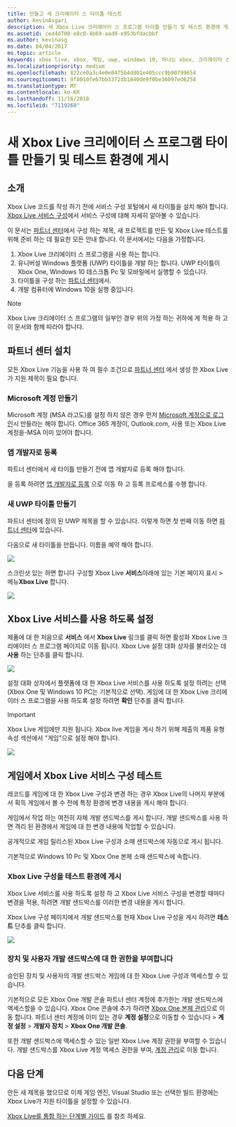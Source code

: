 ```yaml
---
title: 만들고 새 크리에이터 스 타이틀 테스트
author: KevinAsgari
description: 새 Xbox Live 크리에이터 스 프로그램 타이틀 만들기 및 테스트 환경에 게시 하는 방법을 알아봅니다.
ms.assetid: ced4d708-e8c0-4b69-aad0-e953bfdacbbf
ms.author: kevinasg
ms.date: 04/04/2017
ms.topic: article
keywords: xbox live, xbox, 게임, uwp, windows 10, 하나는 xbox, 크리에이터 스, 테스트
ms.localizationpriority: medium
ms.openlocfilehash: 822ce0a3c4e0e0475b4dd01e405ccc9b90799654
ms.sourcegitcommit: 9f8010fe67bb3372db1840de9f0be36097ed6258
ms.translationtype: MT
ms.contentlocale: ko-KR
ms.lasthandoff: 11/16/2018
ms.locfileid: "7119269"
---
```

# <a name="create-a-new-xbox-live-creators-program-title-and-publish-to-the-test-environment"></a>새 Xbox Live 크리에이터 스 프로그램 타이틀 만들기 및 테스트 환경에 게시

## <a name="introduction"></a>소개

Xbox Live 코드를 작성 하기 전에 서비스 구성 포털에서 새 타이틀을 설치 해야 합니다.  [Xbox Live 서비스 구성](../xbox-live-service-configuration.md)에서 서비스 구성에 대해 자세히 알아볼 수 있습니다.

이 문서는 [파트너 센터](https://partner.microsoft.com/dashboard)에서 구성 하는 제목, 새 프로젝트를 만든 및 Xbox Live 테스트를 위해 준비 하는 데 필요한 모든 안내 합니다. 이 문서에서는 다음을 가정합니다.

1. Xbox Live 크리에이터 스 프로그램을 사용 하는 합니다.
2. 유니버설 Windows 플랫폼 (UWP) 타이틀을 개발 하는 합니다.  UWP 타이틀이 Xbox One, Windows 10 데스크톱 Pc 및 모바일에서 실행할 수 있습니다.
3. 타이틀을 구성 하는 [파트너 센터](https://partner.microsoft.com/dashboard)에서.
4. 개발 컴퓨터에 Windows 10을 실행 중입니다.

> [!NOTE]
> Xbox Live 크리에이터 스 프로그램의 일부인 경우 위의 가정 하는 귀하에 게 적용 하 고이 문서와 함께 따라야 합니다.

## <a name="partner-center-setup"></a>파트너 센터 설치

모든 Xbox Live 기능을 사용 하 여 필수 조건으로 [파트너 센터](https://partner.microsoft.com/dashboard) 에서 생성 한 Xbox Live가 지원 제목이 필요 합니다.

### <a name="create-a-microsoft-account"></a>Microsoft 계정 만들기
Microsoft 계정 (MSA 라고도)를 설정 하지 않은 경우 먼저 [Microsoft 계정으로 로그인](https://go.microsoft.com/fwlink/p/?LinkID=254486)시 만들라는 해야 합니다. Office 365 계정이, Outlook.com, 사용 또는 Xbox Live 계정을-MSA 이미 있어야 합니다.

### <a name="register-as-an-app-developer"></a>앱 개발자로 등록
파트너 센터에서 새 타이틀 만들기 전에 앱 개발자로 등록 해야 합니다.

을 등록 하려면 [앱 개발자로 등록](https://developer.microsoft.com/store/register) 으로 이동 하 고 등록 프로세스를 수행 합니다.

### <a name="create-a-new-uwp-title"></a>새 UWP 타이틀 만들기
파트너 센터에 정의 된 UWP 제목을 할 수 있습니다. 이렇게 하면 첫 번째 이동 하면 [파트너 센터](https://partner.microsoft.com/dashboard)에 있습니다.

다음으로 새 타이틀을 만듭니다. 이름을 예약 해야 합니다.

![](../images/getting_started/first_xbltitle_newapp.png)

스크린샷 있는 하면 합니다 구성할 Xbox Live **서비스**아래에 있는 기본 페이지 표시 > 메뉴**Xbox Live** 합니다.

![](../images/creators_udc/creators_udc_xboxlive_page.png)

## <a name="enable-xbox-live-services"></a>Xbox Live 서비스를 사용 하도록 설정
제품에 대 한 처음으로 **서비스** 에서 **Xbox Live** 링크를 클릭 하면 활성화 Xbox Live 크리에이터 스 프로그램 페이지로 이동 됩니다.  Xbox Live 설정 대화 상자를 불러오는 데 **사용** 하는 단추를 클릭 합니다.

![](../images/creators_udc/creators_udc_xboxlive_enable.png)

설정 대화 상자에서 플랫폼에 대 한 Xbox Live 서비스를 사용 하도록 설정 하려는 선택 (Xbox One 및 Windows 10 PC는 기본적으로 선택).  게임에 대 한 Xbox Live 크리에이터 스 프로그램을 사용 하도록 설정 하려면 **확인** 단추를 클릭 합니다.

> [!IMPORTANT]
> Xbox Live 게임에만 지원 됩니다. Xbox live 게임을 게시 하기 위해 제출의 제품 유형 속성 섹션에서 "게임"으로 설정 해야 합니다.

![](../images/creators_udc/creators_udc_xboxlive_enable_dialog.png)

## <a name="test-xbox-live-service-configuration-in-your-game"></a>게임에서 Xbox Live 서비스 구성 테스트
레코드를 게임에 대 한 Xbox Live 구성과 변경 하는 경우 Xbox Live의 나머지 부분에서 획득 게임에서 볼 수 전에 특정 환경에 변경 내용을 게시 해야 합니다.

게임에서 작업 하는 여전히 자체 개발 샌드박스를 게시 합니다.  개발 샌드박스를 사용 하면 격리 된 환경에서 게임에 대 한 변경 내용에 작업할 수 있습니다.

공개적으로 게임 릴리스된 Xbox Live 구성과 소매 샌드박스에 자동으로 게시 됩니다.

기본적으로 Windows 10 Pc 및 Xbox One 본체 소매 샌드박스에 속합니다.

### <a name="publish-xbox-live-configuration-to-the-test-environment"></a>Xbox Live 구성을 테스트 환경에 게시

Xbox Live 서비스를 사용 하도록 설정 하 고 Xbox Live 서비스 구성을 변경할 때마다 변경을 적용, 하려면 개발 샌드박스를 이러한 변경 내용을 게시 합니다.

Xbox Live 구성 페이지에서 개발 샌드박스를 현재 Xbox Live 구성을 게시 하려면 **테스트** 단추를 클릭 합니다.

![](../images/creators_udc/creators_udc_xboxlive_config_test.png)

### <a name="authorize-devices-and-users-for-the-development-sandbox"></a>장치 및 사용자 개발 샌드박스에 대 한 권한을 부여합니다

승인된 장치 및 사용자의 개발 샌드박스 게임에 대 한 Xbox Live 구성과 액세스할 수 있습니다.

기본적으로 모든 Xbox One 개발 콘솔 파트너 센터 계정에 추가한는 개발 샌드박스에 액세스할을 수 있습니다.  Xbox One 콘솔에 추가 하려면 [Xbox One 본체 관리](https://partner.microsoft.com/XboxDevices)으로 이동 합니다. 파트너 센터 계정에 이미 있는 경우 **계정 설정**으로 이동할 수 있습니다 > **계정 설정** > **개발자 장치** > **Xbox One 개발 콘솔**.

또한 개발 샌드박스에 액세스할 수 있는 일반 Xbox Live 계정 권한을 부여할 수 있습니다.  개발 샌드박스를 Xbox Live 계정 액세스 권한을 부여, [계정 관리](https://developer.microsoft.com/xboxtestaccounts/configurecreators)로 이동 합니다.

## <a name="next-steps"></a>다음 단계
만든 새 제목을 했으므로 이제 게임 엔진, Visual Studio 또는 선택한 빌드 환경에는 Xbox Live가 지원 타이틀을 설정할 수 있습니다.

[Xbox Live를 통합 하는 단계별 가이드](creators-step-by-step-guide.md) 를 참조 하세요.
